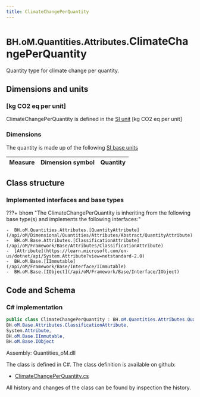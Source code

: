 ```yaml
---
title: ClimateChangePerQuantity
---
```


# <small>BH.oM.Quantities.Attributes.</small>**ClimateChangePerQuantity**

Quantity type for climate change per quantity.

## Dimensions and units

### [kg CO2 eq per unit]

ClimateChangePerQuantity is defined in the [SI unit](https://bhom.xyz/documentation/BHoM_oM/BHoM-Units-conventions/) [kg CO2 eq per unit]

### Dimensions

The quantity is made up of the following [SI base units](https://en.wikipedia.org/wiki/SI_base_unit)

| Measure        | Dimension symbol | Quantity |
|------------------|--------|----------|


## Class structure

### Implemented interfaces and base types

???+ bhom "The ClimateChangePerQuantity is inheriting from the following base type(s) and implements the following interfaces:"

    -  BH.oM.Quantities.Attributes.[QuantityAttribute](/api/oM/Dimensional/Quantities/Attributes/Abstract/QuantityAttribute)
    -  BH.oM.Base.Attributes.[ClassificationAttribute](/api/oM/Framework/Base/Attributes/ClassificationAttribute)
    -  [Attribute](https://learn.microsoft.com/en-us/dotnet/api/System.Attribute?view=netstandard-2.0)
    -  BH.oM.Base.[IImmutable](/api/oM/Framework/Base/Interface/IImmutable)
    -  BH.oM.Base.[IObject](/api/oM/Framework/Base/Interface/IObject)




## Code and Schema

### C# implementation

``` C# title="C#"
public class ClimateChangePerQuantity : BH.oM.Quantities.Attributes.QuantityAttribute,
BH.oM.Base.Attributes.ClassificationAttribute,
System.Attribute,
BH.oM.Base.IImmutable,
BH.oM.Base.IObject
```

Assembly: Quantities_oM.dll

The class is defined in C#. The class definition is available on github:

- [ClimateChangePerQuantity.cs](https://github.com/BHoM/BHoM/blob/develop/Quantities_oM/Attributes\ClimateChangePerQuantity.cs)

All history and changes of the class can be found by inspection the history.
